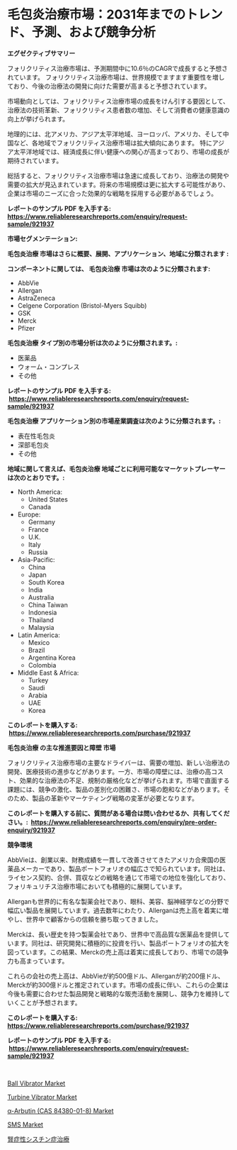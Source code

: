 <p><h1>毛包炎治療市場：2031年までのトレンド、予測、および競争分析</h1></p><p><strong>エグゼクティブサマリー</strong></p>
<p><p>フォリクリティス治療市場は、予測期間中に10.6％のCAGRで成長すると予想されています。 フォリクリティス治療市場は、世界規模でますます重要性を増しており、今後の治療法の開発に向けた需要が高まると予想されています。</p><p>市場動向としては、フォリクリティス治療市場の成長をけん引する要因として、治療法の技術革新、フォリクリティス患者数の増加、そして消費者の健康意識の向上が挙げられます。</p><p>地理的には、北アメリカ、アジア太平洋地域、ヨーロッパ、アメリカ、そして中国など、各地域でフォリクリティス治療市場は拡大傾向にあります。 特にアジア太平洋地域では、経済成長に伴い健康への関心が高まっており、市場の成長が期待されています。</p><p>総括すると、フォリクリティス治療市場は急速に成長しており、治療法の開発や需要の拡大が見込まれています。将来の市場規模は更に拡大する可能性があり、企業は市場のニーズに合った効果的な戦略を採用する必要があるでしょう。</p></p>
<p><strong>レポートのサンプル PDF を入手する: <a href="https://www.reliableresearchreports.com/enquiry/request-sample/921937">https://www.reliableresearchreports.com/enquiry/request-sample/921937</a></strong></p>
<p><strong>市場セグメンテーション:</strong></p>
<p><strong> 毛包炎治療 市場はさらに概要、展開、アプリケーション、地域に分類されます :</strong></p>
<p><strong>コンポーネントに関しては、 毛包炎治療 市場は次のように分類されます: &nbsp;</strong></p>
<p><ul><li>AbbVie</li><li>Allergan</li><li>AstraZeneca</li><li>Celgene Corporation (Bristol-Myers Squibb)</li><li>GSK</li><li>Merck</li><li>Pfizer</li></ul></p>
<p><strong> 毛包炎治療 タイプ別の市場分析は次のように分類されます。:</strong></p>
<p><ul><li>医薬品</li><li>ウォーム・コンプレス</li><li>その他</li></ul></p>
<p><strong>レポートのサンプル PDF を入手する: &nbsp;<a href="https://www.reliableresearchreports.com/enquiry/request-sample/921937">https://www.reliableresearchreports.com/enquiry/request-sample/921937</a></strong></p>
<p><strong> 毛包炎治療 アプリケーション別の市場産業調査は次のように分類されます。:</strong></p>
<p><ul><li>表在性毛包炎</li><li>深部毛包炎</li><li>その他</li></ul></p>
<p><strong>地域に関して言えば、毛包炎治療 地域ごとに利用可能なマーケットプレーヤーは次のとおりです。:</strong></p>
<p><ul>
    <li>
        North America:
        <ul>
            <li>United States</li>
            <li>Canada</li>
        </ul>
    </li>
    <li>
        Europe:
        <ul>
            <li>Germany</li>
            <li>France</li>
            <li>U.K.</li>
            <li>Italy</li>
            <li>Russia</li>
        </ul>
    </li>
    <li>
        Asia-Pacific:
        <ul>
            <li>China</li>
            <li>Japan</li>
            <li>South Korea</li>
            <li>India</li>
            <li>Australia</li>
            <li>China Taiwan</li>
            <li>Indonesia</li>
            <li>Thailand</li>
            <li>Malaysia</li>
        </ul>
    </li>
    <li>
        Latin America:
        <ul>
            <li>Mexico</li>
            <li>Brazil</li>
            <li>Argentina Korea</li>
            <li>Colombia</li>
        </ul>
    </li>
    <li>
        Middle East & Africa:
        <ul>
            <li>Turkey</li>
            <li>Saudi</li>
            <li>Arabia</li>
            <li>UAE</li>
            <li>Korea</li>
        </ul>
    </li>
    </ul></p>
<p><strong>このレポートを購入する: &nbsp;<a href="https://www.reliableresearchreports.com/purchase/921937">https://www.reliableresearchreports.com/purchase/921937</a></strong></p>
<p><strong>毛包炎治療 の主な推進要因と障壁 市場</strong></p>
<p><p>フォリクリティス治療市場の主要なドライバーは、需要の増加、新しい治療法の開発、医療技術の進歩などがあります。一方、市場の障壁には、治療の高コスト、効果的な治療法の不足、規制の厳格化などが挙げられます。市場で直面する課題には、競争の激化、製品の差別化の困難さ、市場の飽和などがあります。そのため、製品の革新やマーケティング戦略の変革が必要となります。</p></p>
<p><strong>このレポートを購入する前に、質問がある場合は問い合わせるか、共有してください。:&nbsp; <a href="https://www.reliableresearchreports.com/enquiry/pre-order-enquiry/921937">https://www.reliableresearchreports.com/enquiry/pre-order-enquiry/921937</a></strong></p>
<p><strong>競争環境</strong></p>
<p><p>AbbVieは、創業以来、財務成績を一貫して改善させてきたアメリカ合衆国の医薬品メーカーであり、製品ポートフォリオの幅広さで知られています。同社は、ライセンス契約、合併、買収などの戦略を通じて市場での地位を強化しており、フォリキュリチス治療市場においても積極的に展開しています。</p><p>Allerganも世界的に有名な製薬会社であり、眼科、美容、脳神経学などの分野で幅広い製品を展開しています。過去数年にわたり、Allerganは売上高を着実に増やし、世界中で顧客からの信頼を勝ち取ってきました。</p><p>Merckは、長い歴史を持つ製薬会社であり、世界中で高品質な医薬品を提供しています。同社は、研究開発に積極的に投資を行い、製品ポートフォリオの拡大を図っています。この結果、Merckの売上高は着実に成長しており、市場での競争力も高まっています。</p><p>これらの会社の売上高は、AbbVieが約500億ドル、Allerganが約200億ドル、Merckが約300億ドルと推定されています。市場の成長に伴い、これらの企業は今後も需要に合わせた製品開発と戦略的な販売活動を展開し、競争力を維持していくことが予想されます。</p></p>
<p><strong>このレポートを購入する: &nbsp; <a href="https://www.reliableresearchreports.com/purchase/921937">https://www.reliableresearchreports.com/purchase/921937</a></strong></p>
<p><strong>レポートのサンプル PDF を入手する: &nbsp;<a href="https://www.reliableresearchreports.com/enquiry/request-sample/921937">https://www.reliableresearchreports.com/enquiry/request-sample/921937</a></strong><strong></strong></p>
<p>&nbsp;</p>
<p><p><a href="https://issuu.com/reportprime-2/docs/ball-vibrator-market-size-2030.pptx">Ball Vibrator Market</a></p><p><a href="https://issuu.com/reportprime-2/docs/turbine-vibrator-market-size-2030.pptx">Turbine Vibrator Market</a></p><p><a href="https://github.com/brentleyjimmiealvaradoz4l1rea/Market-Research-Report-List-1/blob/main/a-arbutin-cas-84380-01-8-market.md">α-Arbutin (CAS 84380-01-8) Market</a></p><p><a href="https://github.com/eeaveuhhh/Market-Research-Report-List-1/blob/main/sms-market.md">SMS Market</a></p><p><a href="https://github.com/lababdou/Market-Research-Report-List-2/blob/main/6799523182410.md">腎症性シスチン症治療</a></p></p>